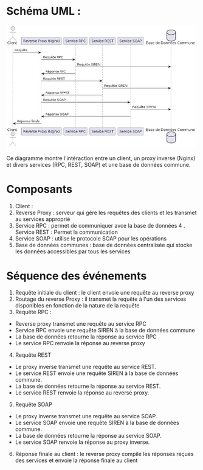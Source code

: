 
# Schéma UML : 

![Diagramme UML](img/UML.jpg)

Ce diagramme montre l'intéraction entre un client, un proxy inverse (Nginx) et divers services (RPC, REST, SOAP) et une base de données commune.

Composants 
==============
   1. Client :
   2. Reverse Proxy : serveur qui gère les requêtes des clients et les transmet au services approprié
   3. Service RPC : permet de communiquer avce la base de données
   4 . Service REST : Permet la communication
   5. Service SOAP : utilise le protocole SOAP pour les opérations
   6. Base de données communes : base de données centralisée qui stocke les données accessibles par tous les services

   Séquence des événements
   ========================
1. Requête initiale du client : le client envoie une requête au reverse proxy
2. Routage du reverse Proxy : il transmet la requête à l'un des services disponibles en fonction de la nature de la requête
3. Requête RPC :
* Reverse proxy transmet une requête au service RPC
* Service RPC envoie une requête SIREN à la base de données commune
* La base de données retourne la réponse au service RPC
* Le service RPC renvoie la réponse au reverse proxy

4. Requête REST
* Le proxy inverse transmet une requête au service REST.
* Le service REST envoie une requête SIREN à la base de données commune.
* La base de données retourne la réponse au service REST.
* Le service REST renvoie la réponse au reverse proxy.

5. Requête SOAP
* Le proxy inverse transmet une requête au service SOAP.
* Le service SOAP envoie une requête SIREN à la base de données commune.
* La base de données retourne la réponse au service SOAP.
* Le service SOAP renvoie la réponse au proxy inverse.

6. Réponse finale au client : le reverse proxy compile les réponses reçues des services et envoie la réponse finale au client 





   
        
